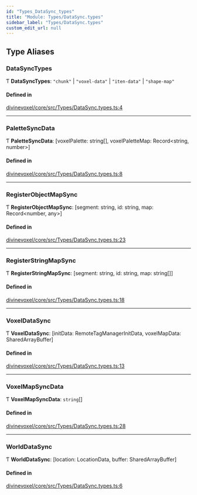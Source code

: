 ```yaml
---
id: "Types_DataSync_types"
title: "Module: Types/DataSync.types"
sidebar_label: "Types/DataSync.types"
custom_edit_url: null
---
```


## Type Aliases

### DataSyncTypes

Ƭ **DataSyncTypes**: ``"chunk"`` \| ``"voxel-data"`` \| ``"iten-data"`` \| ``"shape-map"``

#### Defined in

[divinevoxel/core/src/Types/DataSync.types.ts:4](https://github.com/lucasdamianjohnson/DivineVoxelEngine/blob/596fa7391478620ed460dfb4856ff0a763b91c49/divinevoxel/core/src/Types/DataSync.types.ts#L4)

___

### PaletteSyncData

Ƭ **PaletteSyncData**: [voxelPalette: string[], voxelPaletteMap: Record\<string, number\>]

#### Defined in

[divinevoxel/core/src/Types/DataSync.types.ts:8](https://github.com/lucasdamianjohnson/DivineVoxelEngine/blob/596fa7391478620ed460dfb4856ff0a763b91c49/divinevoxel/core/src/Types/DataSync.types.ts#L8)

___

### RegisterObjectMapSync

Ƭ **RegisterObjectMapSync**: [segment: string, id: string, map: Record\<number, any\>]

#### Defined in

[divinevoxel/core/src/Types/DataSync.types.ts:23](https://github.com/lucasdamianjohnson/DivineVoxelEngine/blob/596fa7391478620ed460dfb4856ff0a763b91c49/divinevoxel/core/src/Types/DataSync.types.ts#L23)

___

### RegisterStringMapSync

Ƭ **RegisterStringMapSync**: [segment: string, id: string, map: string[]]

#### Defined in

[divinevoxel/core/src/Types/DataSync.types.ts:18](https://github.com/lucasdamianjohnson/DivineVoxelEngine/blob/596fa7391478620ed460dfb4856ff0a763b91c49/divinevoxel/core/src/Types/DataSync.types.ts#L18)

___

### VoxelDataSync

Ƭ **VoxelDataSync**: [initData: RemoteTagManagerInitData, voxelMapData: SharedArrayBuffer]

#### Defined in

[divinevoxel/core/src/Types/DataSync.types.ts:13](https://github.com/lucasdamianjohnson/DivineVoxelEngine/blob/596fa7391478620ed460dfb4856ff0a763b91c49/divinevoxel/core/src/Types/DataSync.types.ts#L13)

___

### VoxelMapSyncData

Ƭ **VoxelMapSyncData**: `string`[]

#### Defined in

[divinevoxel/core/src/Types/DataSync.types.ts:28](https://github.com/lucasdamianjohnson/DivineVoxelEngine/blob/596fa7391478620ed460dfb4856ff0a763b91c49/divinevoxel/core/src/Types/DataSync.types.ts#L28)

___

### WorldDataSync

Ƭ **WorldDataSync**: [location: LocationData, buffer: SharedArrayBuffer]

#### Defined in

[divinevoxel/core/src/Types/DataSync.types.ts:6](https://github.com/lucasdamianjohnson/DivineVoxelEngine/blob/596fa7391478620ed460dfb4856ff0a763b91c49/divinevoxel/core/src/Types/DataSync.types.ts#L6)
